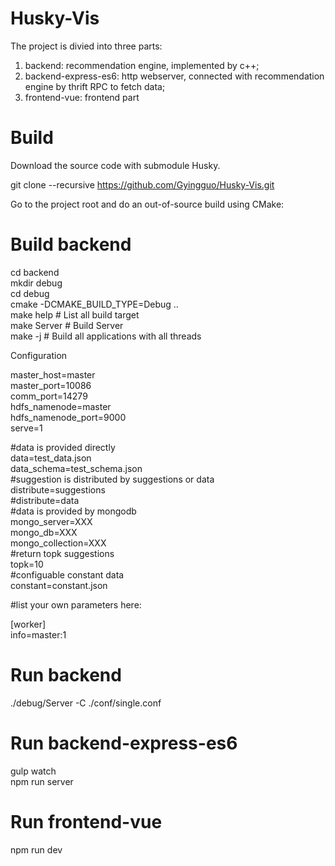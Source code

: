 # Husky-Vis 

The project is divied into three parts:  </br>
1. backend: recommendation engine, implemented by c++;  </br>
2. backend-express-es6: http webserver, connected with recommendation engine by thrift RPC to fetch data; </br>
3. frontend-vue: frontend part

# Build

Download the source code with submodule Husky. </br>

git clone --recursive https://github.com/Gyingguo/Husky-Vis.git </br>

Go to the project root and do an out-of-source build using CMake: </br>

# Build backend

cd backend </br>
mkdir debug </br>
cd debug </br>
cmake -DCMAKE_BUILD_TYPE=Debug .. </br>
make help               # List all build target </br>
make Server             # Build Server </br>
make -j                 # Build all applications with all threads </br>

Configuration </br>

master_host=master </br>
master_port=10086 </br>
comm_port=14279 </br>
hdfs_namenode=master </br>
hdfs_namenode_port=9000 </br>
serve=1 </br>

#data is provided directly </br>
data=test_data.json </br>
data_schema=test_schema.json </br>
#suggestion is distributed by suggestions or data </br>
distribute=suggestions </br>
#distribute=data </br>
#data is provided by mongodb </br>
mongo_server=XXX </br>
mongo_db=XXX </br>
mongo_collection=XXX </br>
#return topk suggestions </br>
topk=10 </br>
#configuable constant data </br>
constant=constant.json </br>

#list your own parameters here: </br>

[worker] </br>
info=master:1 </br>


# Run backend </br>
./debug/Server -C ./conf/single.conf </br>

# Run backend-express-es6 </br>
gulp watch </br>
npm run server </br>

# Run frontend-vue </br>
npm run dev </br>
